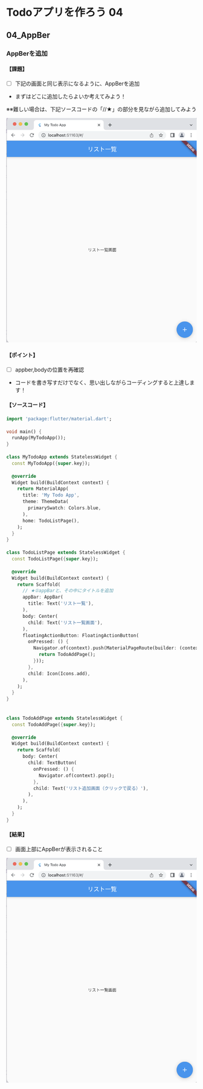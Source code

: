 # Todoアプリを作ろう 04

## 04_AppBer

### AppBerを追加

#### **【課題】**

- [ ] 下記の画面と同じ表示になるように、AppBerを追加
- まずはどこに追加したらよいか考えてみよう！

※※難しい場合は、下記ソースコードの「//★」の部分を見ながら追加してみよう

![課題画像](img/04_result.png)
  
#### **【ポイント】**

- [ ] appber,bodyの位置を再確認
- コードを書き写すだけでなく、思い出しながらコーディングすると上達します！

#### **【ソースコード】**

```Dart
import 'package:flutter/material.dart';

void main() {
  runApp(MyTodoApp());
}

class MyTodoApp extends StatelessWidget {
  const MyTodoApp({super.key});

  @override
  Widget build(BuildContext context) {
    return MaterialApp(
      title: 'My Todo App',
      theme: ThemeData(
        primarySwatch: Colors.blue,
      ),
      home: TodoListPage(),
    );
  }
}

class TodoListPage extends StatelessWidget {
  const TodoListPage({super.key});

  @override
  Widget build(BuildContext context) {
    return Scaffold(
      // ★①appBarと、その中にタイトルを追加
      appBar: AppBar(
        title: Text('リスト一覧'),
      ),
      body: Center(
        child: Text('リスト一覧画面'),
      ),
      floatingActionButton: FloatingActionButton(
        onPressed: () {
          Navigator.of(context).push(MaterialPageRoute(builder: (context) {
            return TodoAddPage();
          }));
        },
        child: Icon(Icons.add),
      ),
    );
  }
}


class TodoAddPage extends StatelessWidget {
  const TodoAddPage({super.key});

  @override
  Widget build(BuildContext context) {
    return Scaffold(
      body: Center(
        child: TextButton(
          onPressed: () {
            Navigator.of(context).pop();
          },
          child: Text('リスト追加画面（クリックで戻る）'),
        ),
      ),
    );
  }
}
```

#### **【結果】**  

- [ ] 画面上部にAppBerが表示されること

![結果](img/04_result.png)
